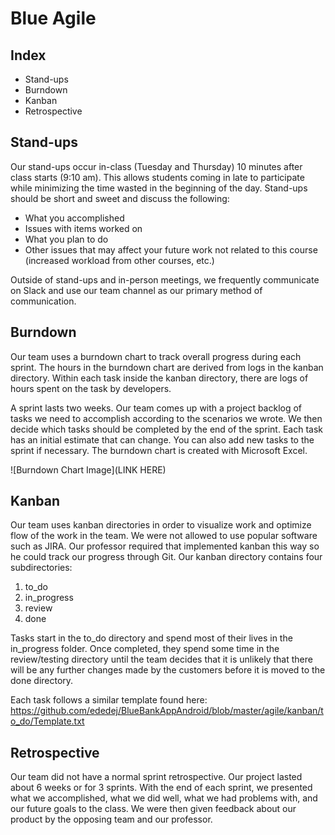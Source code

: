 # Blue Agile

## Index

* Stand-ups
* Burndown
* Kanban
* Retrospective


## Stand-ups

Our stand-ups occur in-class (Tuesday and Thursday) 10 minutes after class starts (9:10 am). This allows students coming in late to participate while minimizing the time wasted in the beginning of the day. Stand-ups should be short and sweet and discuss the following:
* What you accomplished
* Issues with items worked on
* What you plan to do
* Other issues that may affect your future work not related to this course (increased workload from other courses, etc.)

Outside of stand-ups and in-person meetings, we frequently communicate on Slack and use our team channel as our primary method of communication.


## Burndown

Our team uses a burndown chart to track overall progress during each sprint. The hours in the burndown chart are derived from logs in the kanban directory. Within each task inside the kanban directory, there are logs of hours spent on the task by developers.

A sprint lasts two weeks. Our team comes up with a project backlog of tasks we need to accomplish according to the scenarios we wrote. We then decide which tasks should be completed by the end of the sprint. Each task has an initial estimate that can change. You can also add new tasks to the sprint if necessary. The burndown chart is created with Microsoft Excel.

![Burndown Chart Image](LINK HERE)


## Kanban

Our team uses kanban directories in order to visualize work and optimize flow of the work in the team. We were not allowed to use popular software such as JIRA. Our professor required that implemented kanban this way so he could track our progress through Git. Our kanban directory contains four subdirectories:
1. to_do
2. in_progress
3. review
4. done

Tasks start in the to_do directory and spend most of their lives in the in_progress folder. Once completed, they spend some time in the review/testing directory until the team decides that it is unlikely that there will be any further changes made by the customers before it is moved to the done directory.

Each task follows a similar template found here: https://github.com/ededej/BlueBankAppAndroid/blob/master/agile/kanban/to_do/Template.txt

## Retrospective

Our team did not have a normal sprint retrospective. Our project lasted about 6 weeks or for 3 sprints. With the end of each sprint, we presented what we accomplished, what we did well, what we had problems with, and our future goals to the class. We were then given feedback about our product by the opposing team and our professor.


